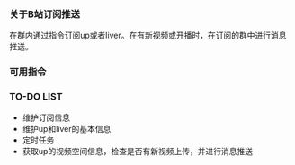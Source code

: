 ### 关于B站订阅推送
在群内通过指令订阅up或者liver。在有新视频或开播时，在订阅的群中进行消息推送。


### 可用指令

### TO-DO LIST

+ 维护订阅信息
+ 维护up和liver的基本信息
+ 定时任务
+ 获取up的视频空间信息，检查是否有新视频上传，并进行消息推送
